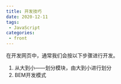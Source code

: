 ```yaml
---
title: 开发技巧
date: 2020-12-11
tags:
 - JavaScript
categories:
 - front
---
```


在开发网页中，通常我们会按以下步骤进行开发。

1. 从大到小——划分模块，由大到小进行划分
2. BEM开发模式